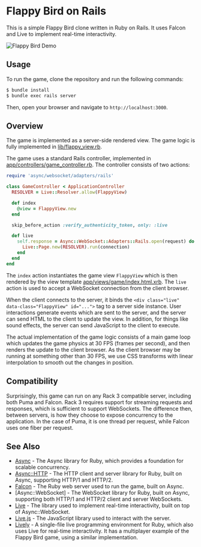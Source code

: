 # Flappy Bird on Rails

This is a simple Flappy Bird clone written in Ruby on Rails. It uses Falcon and Live to implement real-time interactivity.

![Flappy Bird Demo](media/Flappy%20Bird%20Demo.gif)

## Usage

To run the game, clone the repository and run the following commands:

```bash
$ bundle install
$ bundle exec rails server
```

Then, open your browser and navigate to `http://localhost:3000`.

## Overview

The game is implemented as a server-side rendered view. The game logic is fully implemented in [lib/flappy_view.rb](lib/flappy_view.rb).

The game uses a standard Rails controller, implemented in [app/controllers/game_controller.rb](app/controllers/game_controller.rb). The controller consists of two actions:

~~~ ruby
require 'async/websocket/adapters/rails'

class GameController < ApplicationController
  RESOLVER = Live::Resolver.allow(FlappyView)

  def index
    @view = FlappyView.new
  end

  skip_before_action :verify_authenticity_token, only: :live

  def live
    self.response = Async::WebSocket::Adapters::Rails.open(request) do |connection|
      Live::Page.new(RESOLVER).run(connection)
    end
  end
end
~~~

The `index` action instantiates the game view `FlappyView` which is then rendered by the view template [app/views/game/index.html.xrb](app/views/game/index.html.xrb). The `live` action is used to accept a WebSocket connection from the client browser.

When the client connects to the server, it binds the `<div class="live" data-class="FlappyView" id="...">` tag to a server side instance. User interactions generate events which are sent to the server, and the server can send HTML to the client to update the view. In addition, for things like sound effects, the server can send JavaScript to the client to execute.

The actual implementation of the game logic consists of a main game loop which updates the game physics at 30 FPS (frames per second), and then renders the update to the client browser. As the client browser may be running at something other than 30 FPS, we use CSS transforms with linear interpolation to smooth out the changes in position.

## Compatibility

Surprisingly, this game can run on any Rack 3 compatible server, including both Puma and Falcon. Rack 3 requires support for streaming requests and responses, which is sufficient to support WebSockets. The difference then, between servers, is how they choose to expose concurrency to the application. In the case of Puma, it is one thread per request, while Falcon uses one fiber per request.

## See Also

- [Async](https://github.com/socketry/async) - The Async library for Ruby, which provides a foundation for scalable concurrency.
- [Async::HTTP](https://github.com/socketry/async-http) - The HTTP client and server library for Ruby, built on Async, supporting HTTP/1 and HTTP/2.
- [Falcon](https://github.com/socketry/falcon) - The Ruby web server used to run the game, built on Async.
- [Async::WebSocket] - The WebSocket library for Ruby, built on Async, supporting both HTTP/1 and HTTP/2 client and server WebSockets.
- [Live](https://github.com/socketry/live) - The library used to implement real-time interactivity, built on top of Async::WebSocket.
- [Live.js](https://github.com/socketry/live-js) - The JavaScript library used to interact with the server.
- [Lively](https://github.com/socketry/lively) - A single-file live programming environment for Ruby, which also uses Live for real-time interactivity. It has a multiplayer example of the Flappy Bird game, using a similar implementation.